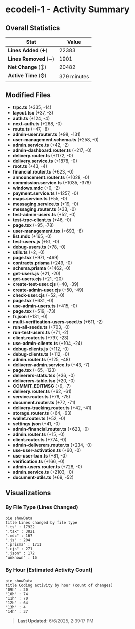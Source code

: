 # ecodeli-1 - Activity Summary 

## Overall Statistics

| Stat                   | Value                                                             |
| ---------------------- | ----------------------------------------------------------------- |
| **Lines Added** (➕)   | 22383                                          |
| **Lines Removed** (➖) | 1901                                        |
| **Net Change** (↕)    | 20482                |
| **Active Time** (⌚)   | 379 minutes |


## Modified Files
- **trpc.ts** (+335, -14)
- **layout.tsx** (+37, -3)
- **auth.ts** (+124, -4)
- **next-auth.ts** (+268, -0)
- **route.ts** (+47, -8)
- **admin-user.router.ts** (+98, -131)
- **user-management.schema.ts** (+258, -0)
- **admin.service.ts** (+42, -2)
- **admin-dashboard.router.ts** (+217, -0)
- **delivery.router.ts** (+1172, -0)
- **delivery.service.ts** (+1878, -0)
- **root.ts** (+43, -4)
- **financial.router.ts** (+623, -0)
- **announcement.router.ts** (+1028, -0)
- **commission.service.ts** (+1035, -378)
- **windows.mdc** (+0, -2)
- **payment.service.ts** (+1257, -0)
- **maps.service.ts** (+55, -0)
- **messaging.service.ts** (+19, -0)
- **messaging.router.ts** (+33, -0)
- **test-admin-users.ts** (+52, -0)
- **test-trpc-client.ts** (+46, -0)
- **page.tsx** (+95, -78)
- **user-management.tsx** (+693, -8)
- **list.mdc** (+165, -0)
- **test-users.js** (+51, -0)
- **debug-users.ts** (+78, -0)
- **utils.ts** (+2, -0)
- **page.tsx** (+971, -469)
- **contracts.prisma** (+249, -0)
- **schema.prisma** (+1462, -0)
- **get-users.js** (+21, -20)
- **get-users.cjs** (+21, -20)
- **create-test-user.cjs** (+40, -39)
- **create-admin-user.cjs** (+50, -49)
- **check-user.cjs** (+52, -0)
- **page.tsx** (+631, -0)
- **use-admin-users.ts** (+415, -0)
- **page.tsx** (+519, -73)
- **fr.json** (+131, -0)
- **multi-verification-users-seed.ts** (+611, -2)
- **run-all-seeds.ts** (+703, -0)
- **run-test-users.ts** (+71, -2)
- **client.router.ts** (+797, -23)
- **use-admin-clients.ts** (+104, -24)
- **debug-clients.js** (+112, -0)
- **debug-clients.ts** (+112, -0)
- **admin.router.ts** (+125, -48)
- **deliverer-admin.service.ts** (+43, -7)
- **page.tsx** (+65, -123)
- **deliverers-stats.tsx** (+36, -0)
- **deliverers-table.tsx** (+20, -0)
- **COMMIT_EDITMSG** (+9, -7)
- **delivery.router.ts** (+62, -61)
- **service.router.ts** (+76, -75)
- **document.router.ts** (+72, -71)
- **delivery-tracking.router.ts** (+42, -41)
- **storage.router.ts** (+64, -63)
- **wallet.router.ts** (+52, -0)
- **settings.json** (+41, -0)
- **admin-financial.router.ts** (+623, -0)
- **admin.router.ts** (+15, -0)
- **client.router.ts** (+774, -0)
- **admin-deliverers.router.ts** (+234, -0)
- **use-user-activation.ts** (+60, -0)
- **use-user-ban.ts** (+81, -0)
- **verification.ts** (+166, -0)
- **admin-users.router.ts** (+728, -0)
- **admin.service.ts** (+2103, -0)
- **document-utils.ts** (+69, -52)

## Visualizations

### By File Type (Lines Changed)

```mermaid
pie showData
title Lines changed by file type
".ts" : 17922
".tsx" : 3821
".mdc" : 167
".js" : 204
".prisma" : 1711
".cjs" : 271
".json" : 172
"unknown" : 16
```

### By Hour (Estimated Activity Count)

```mermaid
pie showData
title Coding activity by hour (count of changes)
"09h" : 20
"10h" : 74
"11h" : 70
"12h" : 64
"13h" : 4
"14h" : 37
```


> **Last Updated:** 6/6/2025, 2:39:17 PM